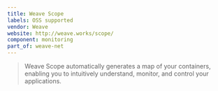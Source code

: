 ```yaml
---
title: Weave Scope
labels: OSS supported
vendor: Weave
website: http://weave.works/scope/
component: monitoring
part_of: weave-net
---
```

> Weave Scope automatically generates a map of your containers, enabling you to intuitively understand, monitor, and control your applications.
